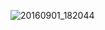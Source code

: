 ![20160901_182044](https://user-images.githubusercontent.com/16907880/73144485-0c15ff00-409e-11ea-9249-a72e7923d189.jpg)

